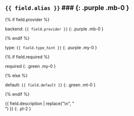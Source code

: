 ## `{{ field.alias }}` ### {: .purple .mb-0 }

{% if field.provider %}

backend: `{{ field.provider }}`
{: .purple .mb-0 }

{% endif %}

type: `{{ field.type_hint }}`
{: .purple .my-0 }

{% if field.required %}

required
{: .green .my-0 }

{% else %}

default: `{{ field.default }}`
{: .green .mt-0 }

{% endif %}

{{ field.description | replace("\n", "<br>") }}
{: .pl-2 }
